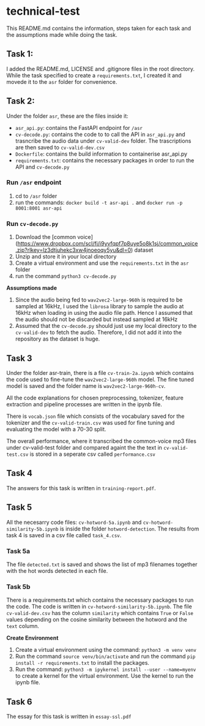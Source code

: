 # technical-test

This README.md contains the information, steps taken for each task and the assumptions made while doing the task.

## Task 1:

I added the README.md, LICENSE and .gitignore files in the root directory. While the task specified to create a ```requirements.txt```, I created it and movede it to the ```asr``` folder for convenience.

## Task 2:
Under the folder ```asr```, these are the files inside it:
- ```asr_api.py```: contains the FastAPI endpoint for ```/asr```
- ```cv-decode.py```: contains the code to to call the API in ```asr_api.py``` and trasncribe the audio data under ```cv-valid-dev``` folder. The trascriptions are then saved to ```cv-valid-dev.csv```
- ```Dockerfile```: contains the build information to containerise asr_api.py
- ```requirements.txt```: contains the necessary packages in order to run the API and ```cv-decode.py```

### Run ```/asr``` endpoint
1. cd to ```/asr``` folder
2. run the commands: ```docker build -t asr-api .``` and ```docker run -p 8001:8001 asr-api```

### Run ```cv-decode.py```
1. Download the [common voice] (https://www.dropbox.com/scl/fi/i9yvfqpf7p8uye5o8k1sj/common_voice.zip?rlkey=lz3dtjuhekc3xw4jnoeoqy5yu&dl=0) dataset
2. Unzip and store it in your local directory
3. Create a virtual environment and use the ```requirements.txt``` in the ```asr``` folder
4. run the command ```python3 cv-decode.py```

**Assumptions made**
1. Since the audio being fed to ```wav2vec2-large-960h``` is required to be sampled at 16kHz, I used the ```librosa``` library to sample the audio at 16kHz when loading in using the audio file path. Hence I assumed that the audio should not be discarded but instead sampled at 16kHz
2. Assumed that the ```cv-decode.py``` should just use my local directory to the ```cv-valid-dev``` to fetch the audio. Therefore, I did not add it into the repository as the dataset is huge.

## Task 3
Under the folder asr-train, there is a file `cv-train-2a.ipynb` which contains the code used to fine-tune the `wav2vec2-large-960h` model. The fine tuned model is saved and the folder name is `wav2vec2-large-960h-cv`.

All the code explanations for chosen preprocessing, tokenizer, feature extraction and pipeline processes are written in the ipynb file.

There is `vocab.json` file which consists of the vocabulary saved for the tokenizer and the `cv-valid-train.csv` was used for fine tuning and evaluating the model with a 70-30 split.

The overall performance, where it transcribed the common-voice mp3 files under cv-valid-test folder and compared againt the the text in `cv-valid-test.csv` is stored in a seperate csv called `performance.csv`

## Task 4
The answers for this task is written in `training-report.pdf`.

## Task 5
All the necesarry code files: `cv-hotword-5a.ipynb` and `cv-hotword-similarity-5b.ipynb` is inside the folder `hotword-detection`. The results from task 4 is saved in a csv file called `task_4.csv`.

### Task 5a
The file `detected.txt` is saved and shows the list of mp3 filenames together with the hot words detected in each file. 


### Task 5b
There is a requirements.txt which contains the necessary packages to run the code. The code is written in `cv-hotword-similarity-5b.ipynb`. The file `cv-valid-dev.csv` has the column `similarity` which contains `True` or `False` values depending on the cosine similarity between the hotword and the `text` column.

**Create Environment**
1. Create a virtual environment using the command: `python3 -m venv venv`
2. Run the command `source venv/bin/activate` and run the command `pip install -r requirements.txt` to install the packages. 
3. Run the command: `python3 -m ipykernel install --user --name=myenv` to create a kernel for the virtual environment. Use the kernel to run the ipynb file.

## Task 6
The essay for this task is written in `essay-ssl.pdf`